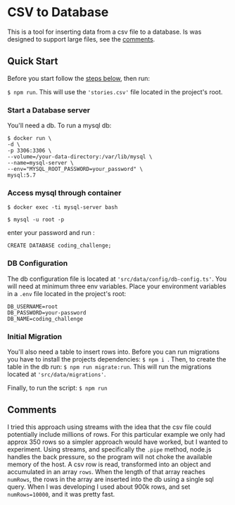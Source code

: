# CSV to Database

This is a tool for inserting data from a csv file to a database. Is was designed to support large files, see the [comments](https://github.com/svegalopez/data-migration-tool/blob/master/README.md#comments).

## Quick Start

Before you start follow the [steps below](https://github.com/svegalopez/data-migration-tool/blob/master/README.md#start-a-database-server), then run:

```$ npm run```. This will use the ```'stories.csv'``` file located in the project's root.

### Start a Database server

You'll need a db. To run a mysql db:

```
$ docker run \
-d \
-p 3306:3306 \
--volume=/your-data-directory:/var/lib/mysql \
--name=mysql-server \
--env="MYSQL_ROOT_PASSWORD=your_password" \
mysql:5.7
```
### Access mysql through container
```
$ docker exec -ti mysql-server bash
```

```
$ mysql -u root -p
```

enter your password and run :
```
CREATE DATABASE coding_challenge;
```
### DB Configuration

The db configuration file is located at ```'src/data/config/db-config.ts'```.
You will need at minimum three env variables. 
Place your environment variables in a ```.env``` file located in the project's root: 

```
DB_USERNAME=root
DB_PASSWORD=your-password
DB_NAME=coding_challenge
```

### Initial Migration

You'll also need a table to insert rows into. 
Before you can run migrations you have to install the projects dependencies: ```$ npm i ```.
Then, to create the table in the db run: ```$ npm run migrate:run```.
This will run the migrations located at ```'src/data/migrations'```.

Finally, to run the script: ```$ npm run```

## Comments 

I tried this approach using streams with the idea that the csv file could potentially include millions of rows.
For this particular example we only had approx 350 rows so a simpler approach would have worked, but I wanted to experiment.
Using streams, and specifically the ```.pipe``` method, node.js handles the back pressure, so the program will not choke the available memory of the host. A csv row is read, transformed into an object and accumulated in an array ```rows```.
When the length of that array reaches ```numRows```, the rows in the array are inserted into the db using a single sql query.
When I was developing I used about 900k rows, and set ```numRows=10000```, and it was pretty fast.



